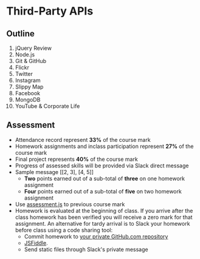 # Third-Party APIs

## Outline
1. jQuery Review
1. Node.js
1. Git & GitHub
1. Flickr
1. Twitter
1. Instagram
1. Slippy Map
1. Facebook
1. MongoDB
1. YouTube & Corporate Life

## Assessment
* Attendance record represent **33%** of the course mark
* Homework assignments and inclass participation represent **27%** of the course mark
* Final project represents **40%** of the course mark
* Progress of assessed skills will be provided via Slack direct message
* Sample message [[2, 3], [4, 5]]
	* **Two** points earned out of a sub-total of **three** on one homework assignment
	* **Four** points earned out of a sub-total of **five** on two homework assignment
* Use [assessment.js](../../src/js/assessment.js) to previous course mark
* Homework is evaluated at the beginning of class. If you arrive after the class homework has been verified you will receive a zero mark for that assignment. An alternative for tardy arrival is to Slack your homework before class using a code sharing tool:
	* Commit homework to [your private GitHub.com repository](https://help.github.com/articles/create-a-repo/)
	* [JSFiddle](https://jsfiddle.net/).
	* Send static files through Slack's private message

